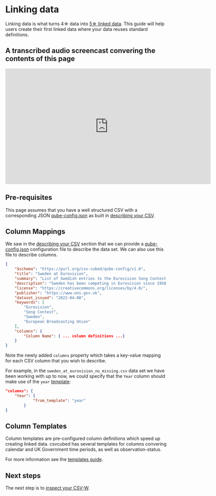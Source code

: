 # Linking data

Linking data is what turns 4☆ data into [5☆ linked data](https://5stardata.info/en/). This guide will help users create their first linked data where your data reuses standard definitions.

## A transcribed audio screencast convering the contents of this page

<iframe src="https://share.descript.com/embed/WJeFEHVvAom" width="640" height="360" frameborder="0" allowfullscreen></iframe>

## Pre-requisites

This page assumes that you have a well structured CSV with a corresponding JSON [qube-config.json](../guides/configuration/qube-config.md) as built in [describing your CSV](describing-csv.md). 

## Column Mappings

We saw in the [describing your CSV](./describing-csv.md) section that we can provide a [qube-config.json](../guides/configuration/qube-config.md) configuration file to describe the data set. We can also use this file to describe columns.

```json
{
    "$schema": "https://purl.org/csv-cubed/qube-config/v1.0",
    "title": "Sweden at Eurovision",
    "summary": "List of Swedish entries to the Eurovision Song Contest since 1958.",
    "description": "Sweden has been competing in Eurovision since 1958, with an enviable track record of wins. This dataset covers all contests since 1958, their artists, the song names, language (if mono-lingual), and some observations covering points in final, rank in final, and number of artists on stage. Data originally sourced from https://en.wikipedia.org/w/index.php?title=Sweden_in_the_Eurovision_Song_Contest&oldid=1081060799 and https://sixonstage.com/",
    "license": "https://creativecommons.org/licenses/by/4.0/",
    "publisher": "https://www.ons.gov.uk",
    "dataset_issued": "2022-04-08",
    "keywords": [
        "Eurovision",
        "Song Contest",
        "Sweden",
        "European Broadcasting Union"
    ],
    "columns": {
        "Column Name": { ... column definitions ...}
    }
}
```

Note the newly added `columns` property which takes a key-value mapping for each CSV column that you wish to describe. 

For example, in the `sweden_at_eurovision_no_missing.csv` data set we have been working with up to now, we could specify that the `Year` column should make use of the `year` [template](#column-templates):

```json
"columns": {
    "Year": { 
            "from_template": "year"
        }
}
```

## Column Templates

Column templates are pre-configured column definitions which speed up creating linked data. csvcubed has several templates for columns convering calendar and UK Government time periods, as well as observation-status.

For more information see the [templates guide](../guides/configuration/templates.md).

## Next steps

The next step is to [inspect your CSV-W](./inspect.md).
